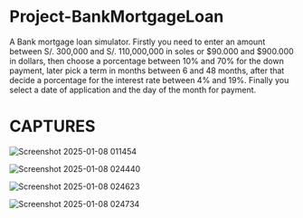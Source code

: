 # Project-BankMortgageLoan
A Bank mortgage loan simulator. Firstly you need to enter an amount between S/. 300,000 and S/. 110,000,000 in soles or $90.000 and $900.000 in dollars, then choose a porcentage between 10% and 70% for the down payment, later pick a term in months between 6 and 48 months, after that decide a porcentage for the interest rate between 4% and 19%. Finally you select a date of application and the day of the month for payment.

# CAPTURES

![Screenshot 2025-01-08 011454](https://github.com/user-attachments/assets/c025542b-71a5-4681-9e39-2dffa0fd7b2c)

![Screenshot 2025-01-08 024440](https://github.com/user-attachments/assets/e8da203c-8ecd-41e4-8af4-1ed6b46e9b63)

![Screenshot 2025-01-08 024623](https://github.com/user-attachments/assets/e366c231-943f-4314-a1a7-48d37b2721f2)

![Screenshot 2025-01-08 024734](https://github.com/user-attachments/assets/2b24ee3c-737c-4e9f-8ff0-cb4c7a25d9c3)
